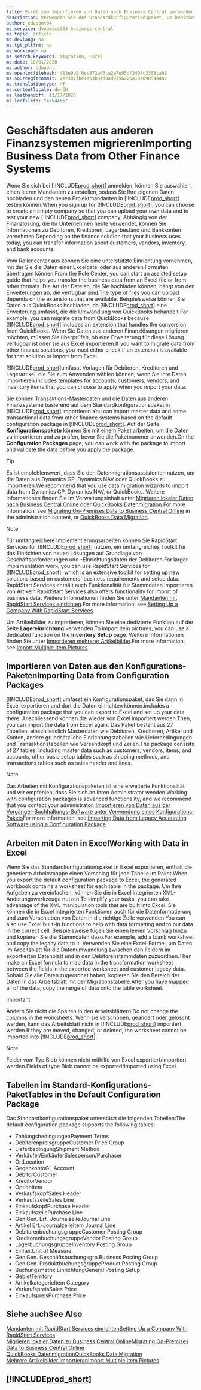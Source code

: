 ```yaml
---
title: Excel zum Importieren von Daten nach Business Central verwenden
description: Verwenden Sie das Standardkonfigurationspaket, um Debitorendaten in Excel hinzuzufügen und Daten nach Business Central zu importieren.
author: edupont04
ms.service: dynamics365-business-central
ms.topic: article
ms.devlang: na
ms.tgt_pltfrm: na
ms.workload: na
ms.search.keywords: migration, Excel
ms.date: 10/01/2020
ms.author: edupont
ms.openlocfilehash: 413e9b2f6ec872a03ca2e7e95df240fc3308cab2
ms.sourcegitcommit: 2e7307fbe1eb3b34d0ad9356226a19409054a402
ms.translationtype: HT
ms.contentlocale: de-CH
ms.lasthandoff: 12/17/2020
ms.locfileid: "4754456"
---
```

# <a name="importing-business-data-from-other-finance-systems"></a><span data-ttu-id="ce741-103">Geschäftsdaten aus anderen Finanzsystemen migrieren</span><span class="sxs-lookup"><span data-stu-id="ce741-103">Importing Business Data from Other Finance Systems</span></span>

<span data-ttu-id="ce741-104">Wenn Sie sich bei [!INCLUDE[prod_short](includes/prod_short.md)] anmelden, können Sie auswählen, einen leeren Mandanten zu erstellen, sodass Sie Ihre eigenen Daten hochladen und den neuen Projektmandanten in [!INCLUDE[prod_short](includes/prod_short.md)] testen können.</span><span class="sxs-lookup"><span data-stu-id="ce741-104">When you sign up for [!INCLUDE[prod_short](includes/prod_short.md)], you can choose to create an empty company so that you can upload your own data and to test your new [!INCLUDE[prod_short](includes/prod_short.md)] company.</span></span> <span data-ttu-id="ce741-105">Abhängig von der Finanzlösung, die Ihr Unternehmen heute verwendet, können Sie Informationen zu Debitoren, Kreditoren, Lagerbestand und Bankkonten vornehmen.</span><span class="sxs-lookup"><span data-stu-id="ce741-105">Depending on the finance solution that your business uses today, you can transfer information about customers, vendors, inventory, and bank accounts.</span></span>  

<span data-ttu-id="ce741-106">Vom Rollencenter aus können Sie eine unterstützte Einrichtung vornehmen, mit der Sie die Daten einer Exceldatei oder aus anderen Formaten übertragen können.</span><span class="sxs-lookup"><span data-stu-id="ce741-106">From the Role Center, you can start an assisted setup guide that helps you transfer the business data from an Excel file or from other formats.</span></span> <span data-ttu-id="ce741-107">Die Art der Dateien, die Sie hochladen können, hängt von den Erweiterungen ab, die verfügbar sind.</span><span class="sxs-lookup"><span data-stu-id="ce741-107">The type of files you can upload depends on the extensions that are available.</span></span> <span data-ttu-id="ce741-108">Beispielsweise können Sie Daten aus QuickBooks hochladen, da [!INCLUDE[prod_short](includes/prod_short.md)] eine Erweiterung umfasst, die die Umwandlung von QuickBooks behandelt.</span><span class="sxs-lookup"><span data-stu-id="ce741-108">For example, you can migrate data from QuickBooks because [!INCLUDE[prod_short](includes/prod_short.md)] includes an extension that handles the conversion from QuickBooks.</span></span> <span data-ttu-id="ce741-109">Wenn Sie Daten aus anderen Finanzlösungen migrieren möchten, müssen Sie überprüfen, ob eine Erweiterung für diese Lösung verfügbar ist oder sie aus Excel importieren.</span><span class="sxs-lookup"><span data-stu-id="ce741-109">If you want to migrate data from other finance solutions, you must either check if an extension is available for that solution or import from Excel.</span></span>  

[!INCLUDE[prod_short](includes/prod_short.md)]<span data-ttu-id="ce741-110">umfasst Vorlagen für Debitoren, Kreditoren und Lagerartikel, die Sie zum Anwenden wählen können, wenn Sie Ihre Daten importieren.</span><span class="sxs-lookup"><span data-stu-id="ce741-110">includes templates for accounts, customers, vendors, and inventory items that you can choose to apply when you import your data.</span></span>

<span data-ttu-id="ce741-111">Sie können Transaktions-Masterdaten und die Daten aus anderen Finanzsysteme basierend auf dem Standardkonfigurationspaket in [!INCLUDE[prod_short](includes/prod_short.md)] importieren.</span><span class="sxs-lookup"><span data-stu-id="ce741-111">You can import master data and some transactional data from other finance systems based on the default configuration package in [!INCLUDE[prod_short](includes/prod_short.md)].</span></span> <span data-ttu-id="ce741-112">Auf der Seite **Konfigurationspakete** können Sie mit einem Paket arbeiten, um die Daten zu importieren und zu prüfen, bevor Sie die Paketnummer anwenden.</span><span class="sxs-lookup"><span data-stu-id="ce741-112">On the **Configuration Packages** page, you can work with the package to import and validate the data before you apply the package.</span></span>  

> [!TIP]  
> <span data-ttu-id="ce741-113">Es ist empfehlenswert, dass Sie den Datenmigrationsassistenten nutzen, um die Daten aus Dynamics GP, Dynamics NAV oder QuickBooks zu importieren.</span><span class="sxs-lookup"><span data-stu-id="ce741-113">We recommend that you use data migration wizards to import data from Dynamics GP, Dynamics NAV, or QuickBooks.</span></span> <span data-ttu-id="ce741-114">Weitere Informationen finden Sie im Verwaltungsinhalt unter [Migrieren lokaler Daten nach Business Central Online](/dynamics365/business-central/dev-itpro/administration/migrate-data) oder [QuickBooks Datenmigration](ui-extensions-quickbooks-data-migration.md).</span><span class="sxs-lookup"><span data-stu-id="ce741-114">For more information, see [Migrating On-Premises Data to Business Central Online](/dynamics365/business-central/dev-itpro/administration/migrate-data) in the administration content, or [QuickBooks Data Migration](ui-extensions-quickbooks-data-migration.md).</span></span>

> [!NOTE]  
> <span data-ttu-id="ce741-115">Für umfangreichere Implementierungsarbeiten können Sie RapidStart Services für [!INCLUDE[prod_short](includes/prod_short.md)] nutzen, ein umfangreiches Toolkit für das Einrichten von neuen Lösungen auf Grundlage von Geschäftsanforderungen und -Einrichtungsdaten der Debitoren.</span><span class="sxs-lookup"><span data-stu-id="ce741-115">For larger implementation work, you can use RapidStart Services for [!INCLUDE[prod_short](includes/prod_short.md)], which is an extensive toolkit for setting up new solutions based on customers' business requirements and setup data.</span></span> <span data-ttu-id="ce741-116">RapidStart Services enthält auch Funktionalität für Stammdaten Importieren von Artikeln.</span><span class="sxs-lookup"><span data-stu-id="ce741-116">RapidStart Services also offers functionality for import of business data.</span></span> <span data-ttu-id="ce741-117">Weitere Informationen finden Sie unter [Mandanten mit RapidStart Services einrichten](admin-set-up-a-company-with-rapidstart.md).</span><span class="sxs-lookup"><span data-stu-id="ce741-117">For more information, see [Setting Up a Company With RapidStart Services](admin-set-up-a-company-with-rapidstart.md).</span></span>

<span data-ttu-id="ce741-118">Um Artikelbilder zu importieren, können Sie eine dedizierte Funktion auf der Seite **Lagereinrichtung** verwenden.</span><span class="sxs-lookup"><span data-stu-id="ce741-118">To import item pictures, you can use a dedicated function on the **Inventory Setup** page.</span></span> <span data-ttu-id="ce741-119">Weitere Informationen finden Sie unter [Importieren mehrerer Artikelbilder](inventory-how-import-item-pictures.md).</span><span class="sxs-lookup"><span data-stu-id="ce741-119">For more information, see [Import Multiple Item Pictures](inventory-how-import-item-pictures.md).</span></span>

## <a name="importing-data-from-configuration-packages"></a><span data-ttu-id="ce741-120">Importieren von Daten aus den Konfigurations-Paketen</span><span class="sxs-lookup"><span data-stu-id="ce741-120">Importing Data from Configuration Packages</span></span>
[!INCLUDE[prod_short](includes/prod_short.md)] <span data-ttu-id="ce741-121">umfasst ein Konfigurationspaket, das Sie dann in Excel exportieren und dort die Daten einrichten können.</span><span class="sxs-lookup"><span data-stu-id="ce741-121">includes a configuration package that you can export to Excel and set up your data there.</span></span> <span data-ttu-id="ce741-122">Anschliessend können die wieder von Excel importiert werden.</span><span class="sxs-lookup"><span data-stu-id="ce741-122">Then, you can import the data from Excel again.</span></span> <span data-ttu-id="ce741-123">Das Paket besteht aus 27 Tabellen, einschliesslich Masterdaten wie Debitoren, Kreditoren, Artikel und Konten, andere grundsätzliche Einrichtungstabellen wie Lieferbedingungen und Transaktionstabellen wie Versandkopf und Zeilen.</span><span class="sxs-lookup"><span data-stu-id="ce741-123">The package consists of 27 tables, including master data such as customers, vendors, items, and accounts, other basic setup tables such as shipping methods, and transactions tables such as sales header and lines.</span></span>  

> [!NOTE]  
>   <span data-ttu-id="ce741-124">Das Arbeiten mit Konfigurationspaketen ist eine erweiterte Funktionalität und wir empfehlen, dass Sie sich an Ihren Administrator wenden.</span><span class="sxs-lookup"><span data-stu-id="ce741-124">Working with configuration packages is advanced functionality, and we recommend that you contact your administrator.</span></span> <span data-ttu-id="ce741-125">[Importieren von Daten aus der Vorgänger-Buchhaltungs-Software unter Verwendung eines Konfigurations-Pakets](across-import-data-configuration-packages.md)</span><span class="sxs-lookup"><span data-stu-id="ce741-125">For more information, see [Importing Data from Legacy Accounting Software using a Configuration Package](across-import-data-configuration-packages.md).</span></span>

## <a name="working-with-data-in-excel"></a><span data-ttu-id="ce741-126">Arbeiten mit Daten in Excel</span><span class="sxs-lookup"><span data-stu-id="ce741-126">Working with Data in Excel</span></span>
<span data-ttu-id="ce741-127">Wenn Sie das Standardkonfigurationspaket in Excel exportieren, enthält die generierte Arbeitsmappe einen Vorschlag für jede Tabelle im Paket.</span><span class="sxs-lookup"><span data-stu-id="ce741-127">When you export the default configuration package to Excel, the generated workbook contains a worksheet for each table in the package.</span></span> <span data-ttu-id="ce741-128">Um Ihre Aufgaben zu vereinfachen, können Sie die in Excel integrierten XML-Änderungswerkzeuge nutzen.</span><span class="sxs-lookup"><span data-stu-id="ce741-128">To simplify your tasks, you can take advantage of the XML manipulation tools that are built into Excel.</span></span> <span data-ttu-id="ce741-129">Sie können die in Excel integrierten Funktionen auch für die Datenformatierung und zum Verschieben von Daten in die richtige Zelle verwenden.</span><span class="sxs-lookup"><span data-stu-id="ce741-129">You can also use Excel built-in functions to help with data formatting and to put data in the correct cell.</span></span> <span data-ttu-id="ce741-130">Beispielsweise fügen Sie einen leeren Vorschlag hinzu und kopieren Sie die Stammdaten dazu.</span><span class="sxs-lookup"><span data-stu-id="ce741-130">For example, add a blank worksheet and copy the legacy data to it.</span></span> <span data-ttu-id="ce741-131">Verwenden Sie eine Excel-Formel, um Daten im Arbeitsblatt für die Datenumwandlung zwischen den Feldern im exportierten Datenblatt und in den Debitorenstammdaten zuzuordnen.</span><span class="sxs-lookup"><span data-stu-id="ce741-131">Then make an Excel formula to map data in the transformation worksheet between the fields in the exported worksheet and customer legacy data.</span></span> <span data-ttu-id="ce741-132">Sobald Sie alle Daten zugeordnet haben, kopieren Sie den Bereich der Daten in das Arbeitsblatt mit der Migrationstabelle.</span><span class="sxs-lookup"><span data-stu-id="ce741-132">After you have mapped all of the data, copy the range of data onto the table worksheet.</span></span>  

> [!IMPORTANT]  
>  <span data-ttu-id="ce741-133">Ändern Sie nicht die Spalten in den Arbeitsblättern.</span><span class="sxs-lookup"><span data-stu-id="ce741-133">Do not change the columns in the worksheets.</span></span> <span data-ttu-id="ce741-134">Wenn sie verschoben, geändert oder gelöscht werden, kann das Arbeitsblatt nicht in [!INCLUDE[prod_short](includes/prod_short.md)] importiert werden.</span><span class="sxs-lookup"><span data-stu-id="ce741-134">If they are moved, changed, or deleted, the worksheet cannot be imported into [!INCLUDE[prod_short](includes/prod_short.md)].</span></span>

> [!NOTE]
> <span data-ttu-id="ce741-135">Felder vom Typ Blob können nicht mithilfe von Excel exportiert/importiert werden.</span><span class="sxs-lookup"><span data-stu-id="ce741-135">Fields of type Blob cannot be exported/imported using Excel.</span></span>

## <a name="tables-in-the-default-configuration-package"></a><span data-ttu-id="ce741-136">Tabellen im Standard-Konfigurations-Paket</span><span class="sxs-lookup"><span data-stu-id="ce741-136">Tables in the Default Configuration Package</span></span>
<span data-ttu-id="ce741-137">Das Standardkonfigurationspaket unterstützt die folgenden Tabellen:</span><span class="sxs-lookup"><span data-stu-id="ce741-137">The default configuration package supports the following tables:</span></span>

-   <span data-ttu-id="ce741-138">Zahlungsbedingungen</span><span class="sxs-lookup"><span data-stu-id="ce741-138">Payment Terms</span></span>
-   <span data-ttu-id="ce741-139">Debitorenpreisgruppe</span><span class="sxs-lookup"><span data-stu-id="ce741-139">Customer Price Group</span></span>
-   <span data-ttu-id="ce741-140">Lieferbedingung</span><span class="sxs-lookup"><span data-stu-id="ce741-140">Shipment Method</span></span>
-   <span data-ttu-id="ce741-141">Verkäufer/Einkäufer</span><span class="sxs-lookup"><span data-stu-id="ce741-141">Salesperson/Purchaser</span></span>
-   <span data-ttu-id="ce741-142">Ort</span><span class="sxs-lookup"><span data-stu-id="ce741-142">Location</span></span>
-   <span data-ttu-id="ce741-143">Gegenkonto</span><span class="sxs-lookup"><span data-stu-id="ce741-143">GL Account</span></span>
-   <span data-ttu-id="ce741-144">Debitor</span><span class="sxs-lookup"><span data-stu-id="ce741-144">Customer</span></span>
-   <span data-ttu-id="ce741-145">Kreditor</span><span class="sxs-lookup"><span data-stu-id="ce741-145">Vendor</span></span>
-   <span data-ttu-id="ce741-146">Option</span><span class="sxs-lookup"><span data-stu-id="ce741-146">Item</span></span>
-   <span data-ttu-id="ce741-147">Verkaufskopf</span><span class="sxs-lookup"><span data-stu-id="ce741-147">Sales Header</span></span>
-   <span data-ttu-id="ce741-148">Verkaufszeile</span><span class="sxs-lookup"><span data-stu-id="ce741-148">Sales Line</span></span>
-   <span data-ttu-id="ce741-149">Einkaufskopf</span><span class="sxs-lookup"><span data-stu-id="ce741-149">Purchase Header</span></span>
-   <span data-ttu-id="ce741-150">Einkaufszeile</span><span class="sxs-lookup"><span data-stu-id="ce741-150">Purchase Line</span></span>
-   <span data-ttu-id="ce741-151">Gen.</span><span class="sxs-lookup"><span data-stu-id="ce741-151">Gen.</span></span> <span data-ttu-id="ce741-152">Erf.-Journalzeile</span><span class="sxs-lookup"><span data-stu-id="ce741-152">Journal Line</span></span>
-   <span data-ttu-id="ce741-153">Artikel Erf.-Journalzeile</span><span class="sxs-lookup"><span data-stu-id="ce741-153">Item Journal Line</span></span>
-   <span data-ttu-id="ce741-154">Debitorenbuchungsgruppe</span><span class="sxs-lookup"><span data-stu-id="ce741-154">Customer Posting Group</span></span>
-   <span data-ttu-id="ce741-155">Kreditorenbuchungsgruppe</span><span class="sxs-lookup"><span data-stu-id="ce741-155">Vendor Posting Group</span></span>
-   <span data-ttu-id="ce741-156">Lagerbuchungsgruppe</span><span class="sxs-lookup"><span data-stu-id="ce741-156">Inventory Posting Group</span></span>
-   <span data-ttu-id="ce741-157">Einheit</span><span class="sxs-lookup"><span data-stu-id="ce741-157">Unit of Measure</span></span>
-   <span data-ttu-id="ce741-158">Gen.</span><span class="sxs-lookup"><span data-stu-id="ce741-158">Gen.</span></span> <span data-ttu-id="ce741-159">Geschäftsbuchungsgrp.</span><span class="sxs-lookup"><span data-stu-id="ce741-159">Business Posting Group</span></span>
-   <span data-ttu-id="ce741-160">Gen.</span><span class="sxs-lookup"><span data-stu-id="ce741-160">Gen.</span></span> <span data-ttu-id="ce741-161">Produktbuchungsgruppe</span><span class="sxs-lookup"><span data-stu-id="ce741-161">Product Posting Group</span></span>
-   <span data-ttu-id="ce741-162">Buchungsmatrix Einrichtung</span><span class="sxs-lookup"><span data-stu-id="ce741-162">General Posting Setup</span></span>
-   <span data-ttu-id="ce741-163">Gebiet</span><span class="sxs-lookup"><span data-stu-id="ce741-163">Territory</span></span>
-   <span data-ttu-id="ce741-164">Artikelkategorie</span><span class="sxs-lookup"><span data-stu-id="ce741-164">Item Category</span></span>
-   <span data-ttu-id="ce741-165">Verkaufspreis</span><span class="sxs-lookup"><span data-stu-id="ce741-165">Sales Price</span></span>
-   <span data-ttu-id="ce741-166">Einkaufspreis</span><span class="sxs-lookup"><span data-stu-id="ce741-166">Purchase Price</span></span>

## <a name="see-also"></a><span data-ttu-id="ce741-167">Siehe auch</span><span class="sxs-lookup"><span data-stu-id="ce741-167">See Also</span></span>
[<span data-ttu-id="ce741-168">Mandanten mit RapidStart Services einrichten</span><span class="sxs-lookup"><span data-stu-id="ce741-168">Setting Up a Company With RapidStart Services</span></span>](admin-set-up-a-company-with-rapidstart.md)  
[<span data-ttu-id="ce741-169">Migrieren lokaler Daten zu Business Central Online</span><span class="sxs-lookup"><span data-stu-id="ce741-169">Migrating On-Premises Data to Business Central Online</span></span>](/dynamics365/business-central/dev-itpro/administration/migrate-data)  
[<span data-ttu-id="ce741-170">QuickBooks Datenmigration</span><span class="sxs-lookup"><span data-stu-id="ce741-170">QuickBooks Data Migration</span></span>](ui-extensions-quickbooks-data-migration.md)  
[<span data-ttu-id="ce741-171">Mehrere Artikelbilder importieren</span><span class="sxs-lookup"><span data-stu-id="ce741-171">Import Multiple Item Pictures</span></span>](inventory-how-import-item-pictures.md)

## [!INCLUDE[prod_short](includes/free_trial_md.md)]  
